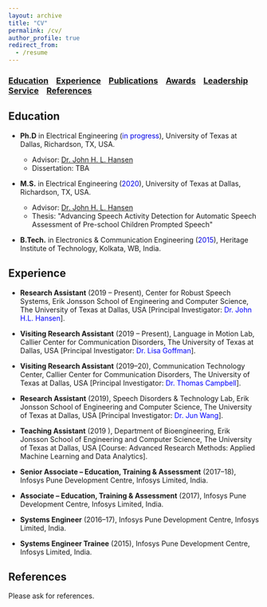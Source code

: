 ```yaml
---
layout: archive
title: "CV"
permalink: /cv/
author_profile: true
redirect_from:
  - /resume
---
```


### [Education](#education) &nbsp;&nbsp; [Experience](#experience) &nbsp;&nbsp; [Publications](https://satwikdutta.github.io/publications/) &nbsp;&nbsp; [Awards](https://satwikdutta.github.io/awards/)  &nbsp;&nbsp; [Leadership](https://satwikdutta.github.io/leadership/) &nbsp;&nbsp; [Service](https://satwikdutta.github.io/service/) &nbsp;&nbsp; [References](#references) 

Education
-------

* **Ph.D** in Electrical Engineering (<font color="#0000e6">in progress</font>), University of Texas at Dallas, Richardson, TX, USA.
  - Advisor: [Dr. John H. L. Hansen](https://personal.utdallas.edu/~john.hansen/)
  - Dissertation: TBA
  
* **M.S.** in Electrical Engineering (<font color="#0000e6">2020</font>), University of Texas at Dallas, Richardson, TX, USA.
  - Advisor: [Dr. John H. L. Hansen](https://personal.utdallas.edu/~john.hansen/)
  - Thesis: "Advancing Speech Activity Detection for Automatic Speech Assessment of Pre-school Children Prompted Speech"
  
* **B.Tech.** in Electronics & Communication Engineering (<font color="#0000e6">2015</font>), Heritage Institute of Technology, Kolkata, WB, India.

Experience
-------

* **Research Assistant** (2019 – Present), Center for Robust Speech Systems, Erik Jonsson School of Engineering and Computer Science, The University of Texas at Dallas, USA [Principal Investigator: <font color="blue">Dr. John H.L. Hansen</font>].

* **Visiting Research Assistant** (2019 – Present), Language in Motion Lab, Callier Center for Communication Disorders, The University of Texas at Dallas, USA [Principal Investigator: <font color="blue">Dr. Lisa Goffman</font>].

* **Visiting Research Assistant** (2019–20), Communication Technology Center, Callier Center for Communication Disorders, The University of Texas at Dallas, USA [Principal Investigator: <font color="blue">Dr. Thomas Campbell</font>].

* **Research Assistant** (2019), Speech Disorders & Technology Lab, Erik Jonsson School of Engineering and Computer Science, The University of Texas at Dallas, USA [Principal Investigator: <font color="blue">Dr. Jun Wang</font>].

* **Teaching Assistant** (2019 ), Department of Bioengineering,  Erik Jonsson School of Engineering and Computer Science, The University of Texas at Dallas, USA [Course: Advanced Research Methods: Applied Machine Learning and Data Analytics].

* **Senior Associate – Education, Training & Assessment** (2017–18), Infosys Pune Development Centre, Infosys Limited, India.

* **Associate – Education, Training & Assessment** (2017), Infosys Pune Development Centre, Infosys Limited, India.

* **Systems Engineer** (2016–17), Infosys Pune Development Centre, Infosys Limited, India.

* **Systems Engineer Trainee** (2015), Infosys Pune Development Centre, Infosys Limited, India.
  
References
-------
Please ask for references. 
